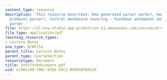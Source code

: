 ```yaml
---
content_type: resource
description: 'This resource describes: How generated parser works?, How parser generator
  produces parser?, Central mechanism covering - Pushdown automaton and Shift-reduce
  parser.'
file: https://ol-ocw-studio-app-production.s3.amazonaws.com/courses/6-035-computer-language-engineering-sma-5502-fall-2005/ec90cc00790c635e9dc20d9550f80a2d_5shiftreducepars.pdf
file_type: application/pdf
learning_resource_types:
- Lecture Notes
ocw_type: OCWFile
parent_title: Lecture Notes
parent_type: CourseSection
resourcetype: Document
title: 5shiftreducepars.pdf
uid: ec90cc00-790c-635e-9dc2-0d9550f80a2d
---
```

